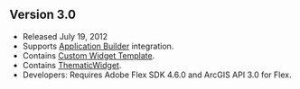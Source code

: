 ## Version 3.0
* Released July 19, 2012
* Supports [Application Builder](http://resources.arcgis.com/en/help/flex-viewer/concepts/01m3/01m30000004m000000.htm "Viewer concepts") integration.
* Contains [Custom Widget Template](https://github.com/Esri/thematic-widget-flex/tree/3.0-CustomWidgetTemplate).
* Contains [ThematicWidget](https://github.com/Esri/thematic-widget-flex/tree/3.0-src).
* Developers: Requires Adobe Flex SDK 4.6.0 and ArcGIS API 3.0 for Flex.